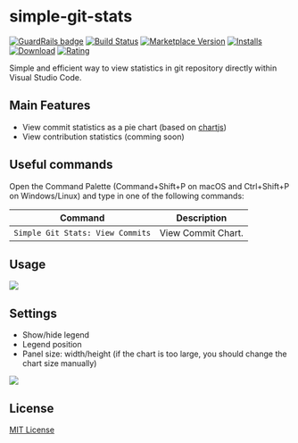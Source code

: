 # simple-git-stats

[![GuardRails badge](https://badges.guardrails.io/HoangNguyen17193/vscode-simple-git-stats.svg?token=fd207f8a25ea2a810bf3894e1998cf4c484427ccd522549952d51f78f045719e)](https://dashboard.guardrails.io/default/gh/HoangNguyen17193/vscode-simple-git-stats) [![Build Status](https://travis-ci.org/HoangNguyen17193/vscode-simple-git-stats.svg?branch=master)](https://travis-ci.org/HoangNguyen17193/vscode-simple-git-stats) [![Marketplace Version](https://vsmarketplacebadge.apphb.com/version-short/Tino.simple-git-stats.svg?logo=visual-studio-code&color=blue)](https://marketplace.visualstudio.com/items?itemName=Tino.simple-git-stats) [![Installs](https://vsmarketplacebadge.apphb.com/installs-short/Tino.simple-git-stats.svg?color=blue)](https://marketplace.visualstudio.com/items?itemName=Tino.simple-git-stats) [![Download](https://vsmarketplacebadge.apphb.com/downloads-short/Tino.simple-git-stats.svg?color=blue)](https://marketplace.visualstudio.com/items?itemName=Tino.simple-git-stats) [![Rating](https://vsmarketplacebadge.apphb.com/rating-short/Tino.simple-git-stats.svg?color=blue)](https://marketplace.visualstudio.com/items?itemName=Tino.simple-git-stats)

Simple and efficient way to view statistics in git repository directly within Visual Studio Code.

## Main Features
- View commit statistics as a pie chart (based on [chartjs](https://www.chartjs.org/))
- View contribution statistics (comming soon)

## Useful commands
Open the Command Palette (Command+Shift+P on macOS and Ctrl+Shift+P on Windows/Linux) and type in one of the following commands:

Command | Description
--- | ---
```Simple Git Stats: View Commits``` | View Commit Chart.

## Usage

![](https://raw.githubusercontent.com/HoangNguyen17193/vscode-simple-git-stats/master/design/screen-shots.gif)

## Settings
* Show/hide legend
* Legend position
* Panel size: width/height (if the chart is too large, you should change the chart size manually)

![](https://raw.githubusercontent.com/HoangNguyen17193/vscode-simple-git-stats/master/design/config-screenshot.png)


## License
[MIT License](LICENSE)
